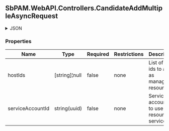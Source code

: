 
<h2 id="tocS_SbPAM.WebAPI.Controllers.CandidateAddMultipleAsyncRequest">SbPAM.WebAPI.Controllers.CandidateAddMultipleAsyncRequest</h2>

<a id="schemasbpam.webapi.controllers.candidateaddmultipleasyncrequest"></a>
<a id="schema_SbPAM.WebAPI.Controllers.CandidateAddMultipleAsyncRequest"></a>
<a id="tocSsbpam.webapi.controllers.candidateaddmultipleasyncrequest"></a>
<a id="tocssbpam.webapi.controllers.candidateaddmultipleasyncrequest"></a>

<details><summary>JSON</summary>


```json
{
  "hostIds": [
    "497f6eca-6276-4993-bfeb-53cbbbba6f08"
  ],
  "serviceAccountId": "a814cf67-aaac-43ae-acb4-8d34e82a4b4c"
}

```


</details>

### Properties

|Name|Type|Required|Restrictions|Description|
|---|---|---|---|---|
|hostIds|[string]¦null|false|none|List of host ids to add as managed resources|
|serviceAccountId|string(uuid)|false|none|Service account id to use as resource service id|


